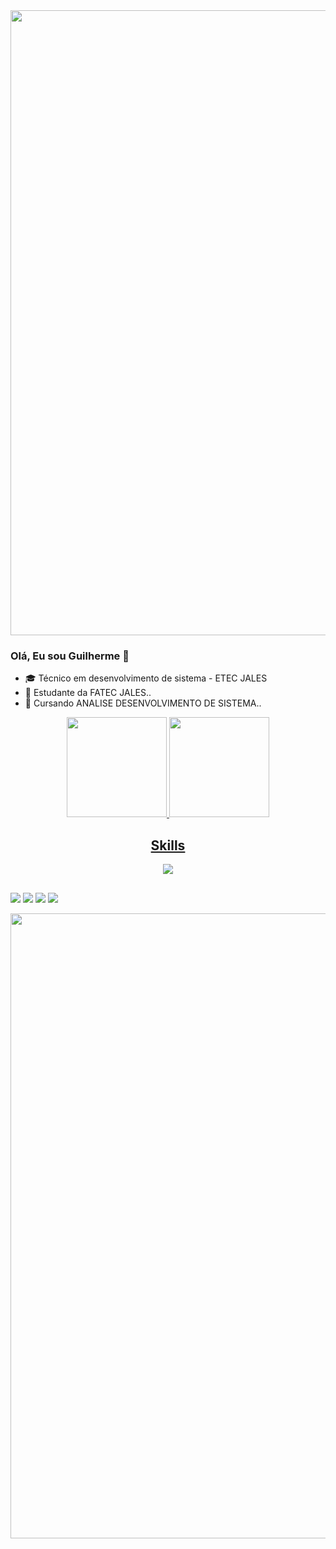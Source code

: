 <img src="https://64.media.tumblr.com/005e37a86478a9c92da7d4d3d7464b40/2bd29f0062317531-b1/s400x600/c7edc142895bc810339223dfddf2aa57ced0c32b.gif" width="1000"/>


### Olá, Eu sou Guilherme 👋

- 🎓 Técnico em desenvolvimento de sistema - ETEC JALES
- 🔭 Estudante da FATEC JALES..
- 🌱 Cursando ANALISE DESENVOLVIMENTO DE SISTEMA..

<div align="center">
  <a href="https://github.com/guicarsiqsantos">
  <img height="160em" src="https://github-readme-stats.vercel.app/api?username=guicarsiqsantos&show_icons=true&theme=cobalt&include_all_commits=true&count_private=true"/>
  <img height="160em" src="https://github-readme-stats.vercel.app/api/top-langs/?username=guicarsiqsantos&layout=compact&langs_count=7&theme=cobalt"/>
</div>

  <h2 align="center">Skills </h2>

<p align="center">
  <a href="https://skillicons.dev">
    <img src="https://skillicons.dev/icons?i=vscode,cs,js,css,html,azure,figma,github,mongodb,nextjs,visualstudio,nodejs,react" />
  </a>
  
</p>

  ##
  
  <div> 
    
  <a href="https://www.instagram.com/guilhermecarvalho66" target="_blank"><img src="https://img.shields.io/badge/-Instagram-%23E4405F?style=for-the-badge&logo=instagram&logoColor=white" target="_blank"></a>
  <a href = "guicarsiqsantos@gmail.com"><img src="https://img.shields.io/badge/-Gmail-%23333?style=for-the-badge&logo=gmail&logoColor=white" target="_blank"></a>
 <a href="https://www.linkedin.com/in/guilherme-santos02" target="_blank"><img src="https://img.shields.io/badge/-LinkedIn-%230077B5?style=for-the-badge&logo=linkedin&logoColor=white" target="_blank"></a>
 <a href="https://guicarsiqsantos.wixsite.com/portifolio" target="_blank"><img src="https://img.shields.io/badge/Portfólio-%23E60023?style=for-the-badge&logo=devdotto&logoColor=white"></a>
  
</div>
  
  
<img src="https://64.media.tumblr.com/005e37a86478a9c92da7d4d3d7464b40/2bd29f0062317531-b1/s400x600/c7edc142895bc810339223dfddf2aa57ced0c32b.gif" width="1000"/>

